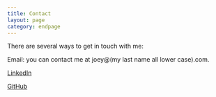 ```yaml
---
title: Contact
layout: page
category: endpage
---
```


There are several ways to get in touch with me:

Email: you can contact me at joey@(my last name all lower case).com.

[LinkedIn](http://ca.linkedin.com/in/jeremondi)

[GitHub](http://github.com/JoeyEremondi)
